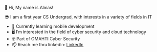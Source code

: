 👋  Hi, My name is Almas!

😎  I am a first year CS Undergrad, with interests in a variety of fields in IT
  
  - 📱 Currently learning mobile development
  - 🖥️ I’m interested in the field of cyber security and cloud technology
  - 🤓 Part of OMAHTI Cyber Security
  - 📫 Reach me thru linkedIn: [LinkedIn](https://www.linkedin.com/in/almas-mirzandi-ramadhan-1bbb66211/)

<!---
almasmirzandir/almasmirzandir is a ✨ special ✨ repository because its `README.md` (this file) appears on your GitHub profile.
You can click the Preview link to take a look at your changes.
--->
